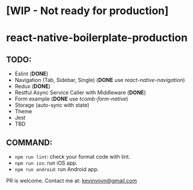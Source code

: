 # [WIP - Not ready for production]
# react-native-boilerplate-production
## TODO:
- Eslint (**DONE**)
- Navigation (Tab, Sidebar, Single) (**DONE** use *react-native-navigation*)
- Redux (**DONE**)
- Restful Async Service Caller with Middleware (**DONE**)
- Form example (**DONE** use *tcomb-form-native*)
- Storage (auto-sync with state)
- Theme
- Jest
- TBD

## COMMAND:
- `npm run lint`: check your format code with lint.
- `npm run ios`: run iOS app.
- `npm run android`: run Android app.

PR is welcome. Contact me at: kevinvovn@gmail.com

